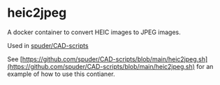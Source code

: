 # heic2jpeg

A docker container to convert HEIC images to JPEG images.

Used in [spuder/CAD-scripts](https://github.com/spuder/CAD-scripts)

See [https://github.com/spuder/CAD-scripts/blob/main/heic2jpeg.sh](https://github.com/spuder/CAD-scripts/blob/main/heic2jpeg.sh) for an example of how to use this contianer.
